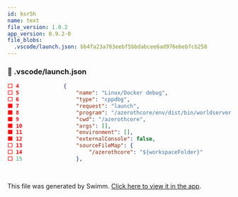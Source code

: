 ```yaml
---
id: ksr5h
name: text
file_version: 1.0.2
app_version: 0.9.2-0
file_blobs:
  .vscode/launch.json: bb4fa23a783eebf5bbdabcee6ad976ebeb7cb258
---
```


<!-- NOTE-swimm-snippet: the lines below link your snippet to Swimm -->
### 📄 .vscode/launch.json
```json
⬜ 4              {
⬜ 5                  "name": "Linux/Docker debug",
⬜ 6                  "type": "cppdbg",
🟩 7                  "request": "launch",
🟩 8                  "program": "/azerothcore/env/dist/bin/worldserver",
🟩 9                  "cwd": "/azerothcore",
🟩 10                 "args": [],
🟩 11                 "environment": [],
🟩 12                 "externalConsole": false,
⬜ 13                 "sourceFileMap": {
⬜ 14                     "/azerothcore": "${workspaceFolder}"
⬜ 15                 },
```

<br/>

This file was generated by Swimm. [Click here to view it in the app](https://swimm-web-app.web.app/repos/Z2l0aHViJTNBJTNBYXplcm90aGNvcmUtd290bGslM0ElM0FtYW96U3dpbW0=/docs/ksr5h).